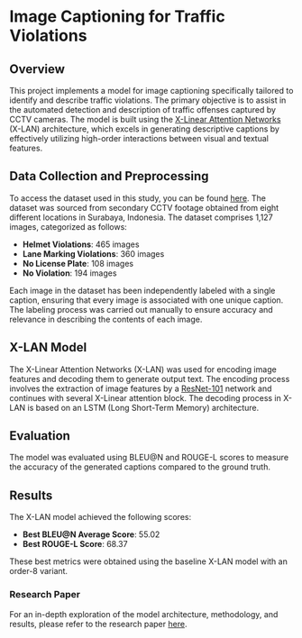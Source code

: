 # Image Captioning for Traffic Violations

## Overview
This project implements a model for image captioning specifically tailored to identify and describe traffic violations. The primary objective is to assist in the automated detection and description of traffic offenses captured by CCTV cameras. The model is built using the [X-Linear Attention Networks](https://arxiv.org/pdf/2003.14080.pdf) (X-LAN) architecture, which excels in generating descriptive captions by effectively utilizing high-order interactions between visual and textual features.

## Data Collection and Preprocessing
To access the dataset used in this study, you can be found [here](https://www.kaggle.com/datasets/jaluherlambang/indonesian-traffic-violation-on-motorcycle). The dataset was sourced from secondary CCTV footage obtained from eight different locations in Surabaya, Indonesia. The dataset comprises 1,127 images, categorized as follows:

- **Helmet Violations**: 465 images
- **Lane Marking Violations**: 360 images
- **No License Plate**: 108 images
- **No Violation**: 194 images
  
Each image in the dataset has been independently labeled with a single caption, ensuring that every image is associated with one unique caption. The labeling process was carried out manually to ensure accuracy and relevance in describing the contents of each image.

## X-LAN Model
The X-Linear Attention Networks (X-LAN) was used for encoding image features and decoding them to generate output text. The encoding process involves the extraction of image features by a [ResNet-101](https://pytorch.org/vision/main/models/generated/torchvision.models.resnet101.html#torchvision.models.resnet101) network and continues with several X-Linear attention block. The decoding process in X-LAN is based on an LSTM (Long Short-Term Memory) architecture.

## Evaluation
The model was evaluated using BLEU@N and ROUGE-L scores to measure the accuracy of the generated captions compared to the ground truth.

## Results
The X-LAN model achieved the following scores:
- **Best BLEU@N Average Score**: 55.02
- **Best ROUGE-L Score**: 68.37
  
These best metrics were obtained using the baseline X-LAN model with an order-8 variant.

### Research Paper
For an in-depth exploration of the model architecture, methodology, and results, please refer to the research paper [here](https://www.dropbox.com/scl/fi/9nahfgt5fliw0vrmczvpk/POMITS_5002201067-1.pdf?rlkey=8rq8rqi709vt196mmihjm55xc&st=v96arhq3&dl=1).
